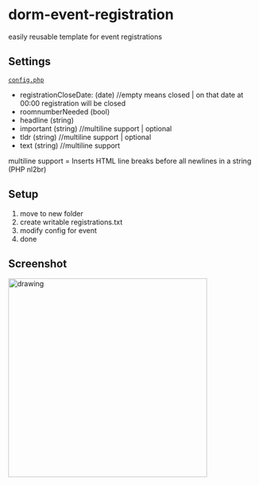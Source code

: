 # dorm-event-registration
easily reusable template for event registrations
## Settings
[`config.php`](config.php)
- registrationCloseDate: (date) //empty means closed | on that date at 00:00 registration will be closed
- roomnumberNeeded (bool)
- headline (string)
- important (string) //multiline support | optional
- tldr (string)  //multiline support | optional
- text (string)  //multiline support  
  
multiline support = Inserts HTML line breaks before all newlines in a string (PHP nl2br)
## Setup
1. move to new folder
1. create writable registrations.txt
1. modify config for event
1. done
## Screenshot
<img src="https://user-images.githubusercontent.com/22076711/181921085-3b612976-da25-4870-a786-2495e6391635.png" alt="drawing" width="400"/>
